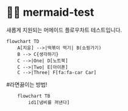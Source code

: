 # 🧜‍♀️ mermaid-test
새롭게 지원되는 머메이드 플로우차트 테스트입니다. 

```mermaid 
flowchart TD
    A[지윤] -->|떡볶이 먹기| B(쇼핑가기)
    B --> C{생각하기}
    C -->|One| D[노트북]
    C -->|Two| E[아이폰]
    C -->|Three| F[fa:fa-car Car]
``` 

#라면끓이는 방법!  

```mermaid
	flowchart TB
		id1[냄비를 꺼낸다] 
```
